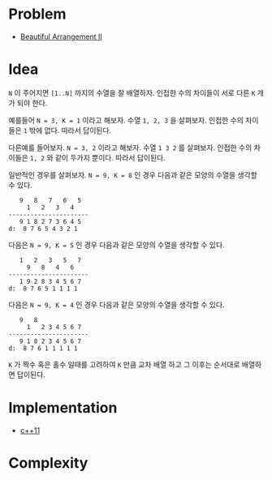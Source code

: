 # Problem

* [Beautiful Arrangement II](https://leetcode.com/problems/beautiful-arrangement-ii/)

# Idea

`N` 이 주어지면 `[1..N]` 까지의 수열을 잘 배열하자.
인접한 수의 차이들이 서로 다른 `K` 개가 되야 한다.

예를들어 `N = 3, K = 1` 이라고 해보자.
수열 `1, 2, 3` 을 살펴보자. 인접한 수의 차이들은
`1` 밖에 없다. 따라서 답이된다.

다른예를 들어보자. `N = 3, 2` 이라고 해보자.
수열 `1 3 2` 를 살펴보자. 인접한 수의 차이들은
`1, 2` 와 같이 두가지 뿐이다. 따라서 답이된다.

일반적인 경우를 살펴보자. `N = 9, K = 8` 인 경우 
다음과 같은 모양의 수열을 생각할 수 있다.

```
   9   8   7   6   5
     1   2   3   4    
----------------------     
   9 1 8 2 7 3 6 4 5
d:  8 7 6 5 4 3 2 1
```

다음은 `N = 9, K = 5` 인 경우
다음과 같은 모양의 수열을 생각할 수 있다.

```
   1   2   3   5   7 
     9   8   4   6
----------------------     
   1 9 2 8 3 4 5 6 7
d:  8 7 6 5 1 1 1 1
```

다음은 `N = 9, K = 4` 인 경우
다음과 같은 모양의 수열을 생각할 수 있다.

```
   9   8         
     1   2 3 4 5 6 7
----------------------     
   9 1 8 2 3 4 5 6 7
d:  8 7 6 1 1 1 1 1
```


`K` 가 짝수 혹은 홀수 일때를 고려하여
`K` 만큼 교차 배열 하고 그 이후는 순서대로 배열하면 답이된다.

# Implementation

* [c++11](a.cpp)

# Complexity

```
```

